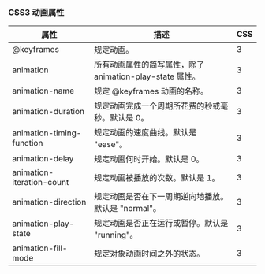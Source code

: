 ### CSS3 动画属性

属性	|描述|	CSS
---|---|---
@keyframes	|规定动画。|	3
animation	|所有动画属性的简写属性，除了 animation-play-state 属性。	|3
animation-name	|规定 @keyframes 动画的名称。|	3
animation-duration|	规定动画完成一个周期所花费的秒或毫秒。默认是 0。|	3
animation-timing-function|	规定动画的速度曲线。默认是 "ease"。|	3
animation-delay	|规定动画何时开始。默认是 0。	|3
animation-iteration-count|	规定动画被播放的次数。默认是 1。	|3
animation-direction	|规定动画是否在下一周期逆向地播放。默认是 "normal"。|	3
animation-play-state|	规定动画是否正在运行或暂停。默认是 "running"。|	3
animation-fill-mode	|规定对象动画时间之外的状态。	|3

